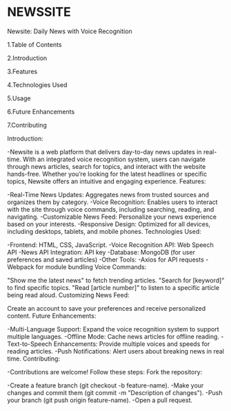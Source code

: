 # NEWSSITE
Newsite: Daily News with Voice Recognition

1.Table of Contents

2.Introduction

3.Features

4.Technologies Used

5.Usage

6.Future Enhancements

7.Contributing

Introduction:

-Newsite is a web platform that delivers day-to-day news updates in real-time. With an integrated voice recognition system, users can navigate through news 
articles, search for topics, and interact with the website hands-free. Whether you’re looking for the latest headlines or specific topics, Newsite offers an 
intuitive and engaging experience.
Features:

-Real-Time News Updates: Aggregates news from trusted sources and organizes them by category.
-Voice Recognition: Enables users to interact with the site through voice commands, including searching, reading, and navigating.
-Customizable News Feed: Personalize your news experience based on your interests.
-Responsive Design: Optimized for all devices, including desktops, tablets, and mobile phones.
Technologies Used:

-Frontend: HTML, CSS, JavaScript.
-Voice Recognition API: Web Speech API
-News API Integration: API key
-Database: MongoDB (for user preferences and saved articles)
-Other Tools:
-Axios for API requests
-Webpack for module bundling
Voice Commands:

"Show me the latest news" to fetch trending articles.
"Search for [keyword]" to find specific topics.
"Read [article number]" to listen to a specific article being read aloud.
Customizing News Feed:

Create an account to save your preferences and receive personalized content.
Future Enhancements:

-Multi-Language Support: Expand the voice recognition system to support multiple languages.
-Offline Mode: Cache news articles for offline reading.
-Text-to-Speech Enhancements: Provide multiple voices and speeds for reading articles.
-Push Notifications: Alert users about breaking news in real time.
Contributing:

-Contributions are welcome! Follow these steps:
Fork the repository:

-Create a feature branch (git checkout -b feature-name).
-Make your changes and commit them (git commit -m "Description of changes").
-Push your branch (git push origin feature-name).
-Open a pull request.

